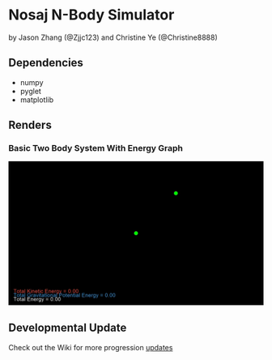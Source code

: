 # Nosaj N-Body Simulator
by Jason Zhang (@Zjjc123) and Christine Ye (@Christine8888)

## Dependencies
- numpy
- pyglet
- matplotlib

## Renders
### Basic Two Body System With Energy Graph
![](./docs/two-body-graph-v2.gif)

## Developmental Update
Check out the Wiki for more progression [updates](https://github.com/Zjjc123/NosajSimulator/wiki/Updates)
